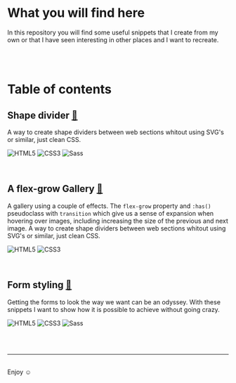 
# What you will find here 
In this repository you will find some useful snippets that I create from my own or that I have seen interesting in other places and I want to recreate.

<br>
<br>

# Table of contents

## Shape divider [🔮](https://zonaguillermo.github.io/lab/shape-divider/)
A way to create shape dividers between web sections whitout using SVG's or similar, just clean CSS.

![HTML5](https://img.shields.io/badge/-HTML5-E34F26?style=flat-square&logo=html5&logoColor=white)
![CSS3](https://img.shields.io/badge/-CSS3-1572B6?style=flat-square&logo=css3&logoColor=white)
![Sass](https://img.shields.io/badge/-Sass-CC6699?style=flat-square&logo=sass&logoColor=white)

<br>

## A flex-grow Gallery [🔮](https://zonaguillermo.github.io/lab/gallery-flex-grow/)

A gallery using a couple of effects. The `flex-grow` property and `:has()` pseudoclass with `transition` which give us a sense of expansion when hovering over images, including increasing the size of the previous and next image.
A way to create shape dividers between web sections whitout using SVG's or similar, just clean CSS.

![HTML5](https://img.shields.io/badge/-HTML5-E34F26?style=flat-square&logo=html5&logoColor=white)
![CSS3](https://img.shields.io/badge/-CSS3-1572B6?style=flat-square&logo=css3&logoColor=white)

<br>

## Form styling [🔮](https://zonaguillermo.github.io/lab/form-styling/)

Getting the forms to look the way we want can be an odyssey. With these snippets I want to show how it is possible to achieve without going crazy.

![HTML5](https://img.shields.io/badge/-HTML5-E34F26?style=flat-square&logo=html5&logoColor=white)
![CSS3](https://img.shields.io/badge/-CSS3-1572B6?style=flat-square&logo=css3&logoColor=white)
![Sass](https://img.shields.io/badge/-Sass-CC6699?style=flat-square&logo=sass&logoColor=white)

<br>
<br>
<hr>
<br>
Enjoy ☺